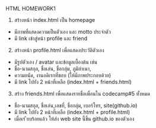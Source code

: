
HTML HOMEWORK1

1. สร้างหน้า index.html เป็น homepage
- มีภาพที่แสดงความเป็นตัวเอง และ motto ประจําตัว
- มี link เข้าสู่หน้า profile และ friend
2. สร้างหน้า profile.html เพื่อแสดงประวัติตัวเอง
- มีรูปตัวเอง / avatar และข้อมูลเบื้องต้น เช่น
- ชื่อ-นามสกุล, ชื่อเล่น, ชื่อกลุ่ม, ภูมิลําเนา,
- ความถนัด, งานอดิเรกที่ชอบ (ให้มีภาพประกอบด้วย)
- มี link ไปยัง 2 หน้าที่เหลือ (index.html + friends.html)
3. สร้าง friends.html เพื่อแสดงรายชื่อเพื่อนใน codecamp#5 ทั้งหมด
- ชื่อ-นามสกุล, ชื่อเล่น,เลขที่, ชื่อกลุ่ม, เบอร์โทร, site(github.io)
- มี link ไปยัง 2 หน้าที่เหลือ (index.html + profile.html)
- เมื่อเร ียบร้อยแล้ว ให้ส่ง web site นี้ขึ้น github.io ของตัวเอง

